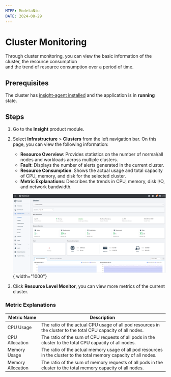```yaml
---
MTPE: ModetaNiu
DATE: 2024-08-29
---
```


# Cluster Monitoring

Through cluster monitoring, you can view the basic information of the cluster, the resource consumption  
and the trend of resource consumption over a period of time.

## Prerequisites

The cluster has [insight-agent installed](../../quickstart/install/install-agent.md) and the application 
is in __running__ state.

## Steps

1. Go to the __Insight__ product module.

2. Select __Infrastructure__ > __Clusters__ from the left navigation bar. On this page, you can view 
   the following information:

    - **Resource Overview**: Provides statistics on the number of normal/all nodes and workloads across multiple clusters.
    - **Fault**: Displays the number of alerts generated in the current cluster.
    - **Resource Consumption**: Shows the actual usage and total capacity of CPU, memory, and disk for the selected cluster.
    - **Metric Explanations**: Describes the trends in CPU, memory, disk I/O, and network bandwidth.

    ![Monitor](../../image/cluster.png){ width="1000"}

3. Click __Resource Level Monitor__, you can view more metrics of the current cluster.

### Metric Explanations

| Metric Name | Description |
| -- | -- |
| CPU Usage | The ratio of the actual CPU usage of all pod resources in the cluster to the total CPU capacity of all nodes.|
| CPU Allocation | The ratio of the sum of CPU requests of all pods in the cluster to the total CPU capacity of all nodes.|
| Memory Usage | The ratio of the actual memory usage of all pod resources in the cluster to the total memory capacity of all nodes.|
| Memory Allocation | The ratio of the sum of memory requests of all pods in the cluster to the total memory capacity of all nodes.|
